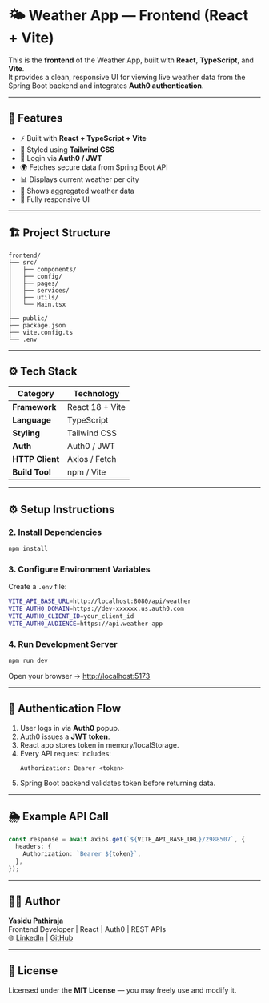 # 🌤️ Weather App — Frontend (React + Vite)

This is the **frontend** of the Weather App, built with **React**, **TypeScript**, and **Vite**.  
It provides a clean, responsive UI for viewing live weather data from the Spring Boot backend and integrates **Auth0 authentication**.

---

## 🚀 Features

- ⚡ Built with **React + TypeScript + Vite**
- 🎨 Styled using **Tailwind CSS**
- 🔐 Login via **Auth0 / JWT**
- 🌍 Fetches secure data from Spring Boot API
- 📊 Displays current weather per city
- 🌆 Shows aggregated weather data
- 📱 Fully responsive UI

---

## 🏗️ Project Structure

```
frontend/
├── src/
│   ├── components/
│   ├── config/
│   ├── pages/
│   ├── services/
│   ├── utils/
│   └── Main.tsx
│   
├── public/
├── package.json
├── vite.config.ts
└── .env
```

---

## ⚙️ Tech Stack

| Category | Technology |
|-----------|-------------|
| **Framework** | React 18 + Vite |
| **Language** | TypeScript |
| **Styling** | Tailwind CSS |
| **Auth** | Auth0 / JWT |
| **HTTP Client** | Axios / Fetch |
| **Build Tool** | npm / Vite |

---

## ⚙️ Setup Instructions

### 2. Install Dependencies
```bash
npm install
```

### 3. Configure Environment Variables

Create a `.env` file:
```bash
VITE_API_BASE_URL=http://localhost:8080/api/weather
VITE_AUTH0_DOMAIN=https://dev-xxxxxx.us.auth0.com
VITE_AUTH0_CLIENT_ID=your_client_id
VITE_AUTH0_AUDIENCE=https://api.weather-app
```

### 4. Run Development Server
```bash
npm run dev
```

Open your browser → [http://localhost:5173](http://localhost:5173)

---

## 🔐 Authentication Flow

1. User logs in via **Auth0** popup.
2. Auth0 issues a **JWT token**.
3. React app stores token in memory/localStorage.
4. Every API request includes:
   ```http
   Authorization: Bearer <token>
   ```
5. Spring Boot backend validates token before returning data.

---

## 🌦️ Example API Call

```typescript
const response = await axios.get(`${VITE_API_BASE_URL}/2988507`, {
  headers: {
    Authorization: `Bearer ${token}`,
  },
});
```

---

## 👨‍💻 Author

**Yasidu Pathiraja**  
Frontend Developer | React | Auth0 | REST APIs  
🌐 [LinkedIn](https://linkedin.com/in/yasindu-pathiraja-411751317) | [GitHub](https://github.com/YasinduP123)

---

## 🧾 License

Licensed under the **MIT License** — you may freely use and modify it.
